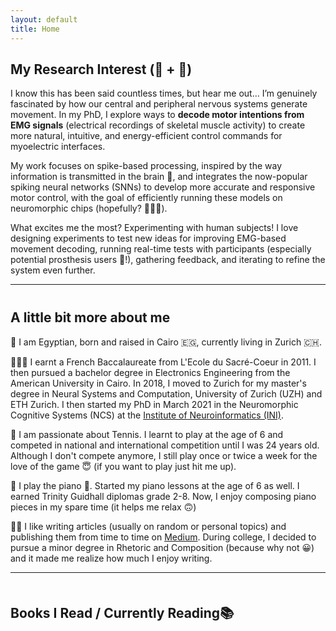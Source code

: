 ```yaml
---
layout: default
title: Home
---
```


## My Research Interest (🧠 + 🦾)
I know this has been said countless times, but hear me out... I’m genuinely fascinated by how our central and peripheral nervous systems generate movement. In my PhD, I explore ways to **decode motor intentions from EMG signals** (electrical recordings of skeletal muscle activity) to create more natural, intuitive, and energy-efficient control commands for myoelectric interfaces.  

My work focuses on spike-based processing, inspired by the way information is transmitted in the brain 🧠, and integrates the now-popular spiking neural networks (SNNs) to develop more accurate and responsive motor control, with the goal of efficiently running these models on neuromorphic chips (hopefully? 🤷🏻‍♀️).  

What excites me the most? Experimenting with human subjects! I love designing experiments to test new ideas for improving EMG-based movement decoding, running real-time tests with participants (especially potential prosthesis users 🦾!), gathering feedback, and iterating to refine the system even further.  
<!-- My research interest lies at the intersection between neuroscience and human-machine interfaces. In my PhD, I research ways to decode motor intentions during finger movements from EMG with aim to achieve a more natural, intuitive and efficient control of [EMG-prosthesis](https://en.wikipedia.org/wiki/Electromyography) (a very lame reference to Wikipedia :D) using spike-based processing.  -->

---
<div style="margin-bottom:40px;"></div>

## A little bit more about me
📍 I am Egyptian, born and raised in Cairo 🇪🇬, currently living in Zurich 🇨🇭.

👩🏻‍🎓 I earnt a French Baccalaureate from L'Ecole du Sacré-Coeur in 2011. I then pursued a bachelor degree in Electronics Engineering from the American University in Cairo. In 2018, I moved to Zurich for my master's degree in Neural Systems and Computation, University of Zurich (UZH) and ETH Zurich. I then started my PhD in March 2021 in the Neuromorphic Cognitive Systems (NCS) at the [Institute of Neuroinformatics (INI)](https://www.ini.uzh.ch/en.html).


🎾 I am passionate about Tennis. I learnt to play at the age of 6 and competed in national and international competition until I was 24 years old. Although I don't compete anymore, I still play once or twice a week for the love of the game 😇 (if you want to play just hit me up).

🎼 I play the piano 🎹. Started my piano lessons at the age of 6 as well. I earned Trinity Guidhall diplomas grade 2-8. Now, I enjoy composing piano pieces in my spare time (it helps me relax 🙃)

✍🏻 I like writing articles (usually on random or personal topics) and publishing them from time to time on [Medium](https://farah-baracat.medium.com/). During college, I decided to pursue a minor degree in Rhetoric and Composition (because why not 😀) and it made me realize how much I enjoy writing.

---
<div style="margin-bottom:50px;"></div>

## Books I Read / Currently Reading📚
<div style="margin-bottom:40px;"></div>

<a data-pin-do="embedBoard" data-pin-board-width="640" data-pin-scale-height="350" data-pin-scale-width="90" 
href="https://www.pinterest.ch/baracat0576/reading-list/"></a>
